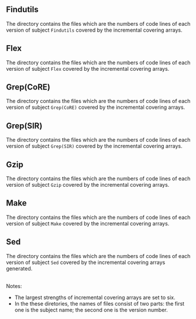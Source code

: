 Findutils
---------- 
The directory contains the files which are the numbers of code lines of each version of subject `Findutils` covered by the incremental covering arrays.

Flex
---------- 
The directory contains the files which are the numbers of code lines of each version of subject `Flex` covered by the incremental covering arrays.

Grep(CoRE)
---------- 
The directory contains the files which are the numbers of code lines of each version of subject `Grep(CoRE)` covered by the incremental covering arrays.

Grep(SIR)
---------- 
The directory contains the files which are the numbers of code lines of each version of subject `Grep(SIR)` covered by the incremental covering arrays.

Gzip
---------- 
The directory contains the files which are the numbers of code lines of each version of subject `Gzip` covered by the incremental covering arrays.

Make
---------- 
The directory contains the files which are the numbers of code lines of each version of subject `Make` covered by the incremental covering arrays.

Sed
---------- 
The directory contains the files which are the numbers of code lines of each version of subject `Sed` covered by the incremental covering arrays generated.<br><br>


Notes:
* The largest strengths of incremental covering arrays are set to six. 
* In the these diretories, the names of files consist of two parts: the first one is the subject name; the second one is the version number.
